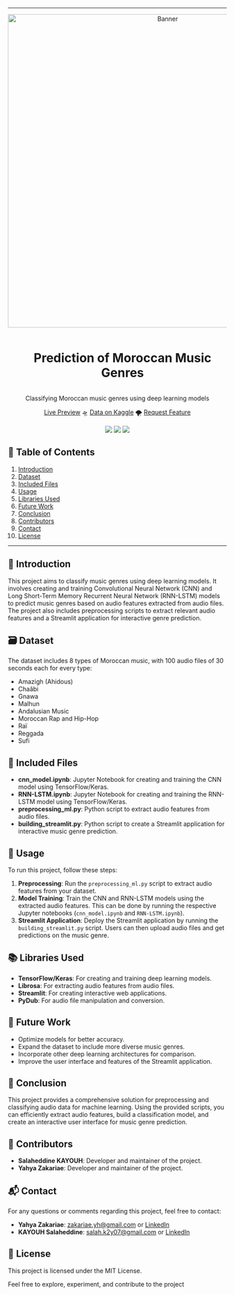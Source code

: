 
---

<div align="center">
  <a href="#">
    <img src="https://github.com/zakariaeyahya/Classification-des-Genres-Musicaux/assets/155691167/da44433d-d07a-44e9-9ef0-9269dde4dbb0" alt="Banner" width="720">
  </a>
  <div id="user-content-toc">
    <ul>
      <summary><h1 style="display: inline-block;">Prediction of Moroccan Music Genres</h1></summary>
    </ul>
  </div>

  <p>Classifying Moroccan music genres using deep learning models</p>
    <a href="#" target="_blank">Live Preview</a>
    🛸
    <a href="#" target="_blank">Data on Kaggle</a>
    🌪️
    <a href="#" target="_blank">Request Feature</a>
</div>
<br>
<div align="center">
      <a href="#"><img src="https://static.streamlit.io/badges/streamlit_badge_black_white.svg"/></a>
      <img src="https://img.shields.io/github/stars/zakariaeyahya/Classification-des-Genres-Musicaux?color=blue&style=social"/>
      <a href="https://youtu.be/iYvwxq49_D0"><img src="https://img.shields.io/badge/YouTube-FF0000?style=for-the-badge&logo=youtube&logoColor=white"/></a>
</div>

## 📝 Table of Contents
1. [Introduction](#introduction)
2. [Dataset](#data)
3. [Included Files](#included_files)
4. [Usage](#utilisation)
5. [Libraries Used](#bibliotheques)
6. [Future Work](#travaux_futurs)
7. [Conclusion](#conclusion)
8. [Contributors](#contributeurs)
9. [Contact](#contact)
10. [License](#licence)
<hr>

<a name="introduction"></a>
## 🔬 Introduction
This project aims to classify music genres using deep learning models. It involves creating and training Convolutional Neural Network (CNN) and Long Short-Term Memory Recurrent Neural Network (RNN-LSTM) models to predict music genres based on audio features extracted from audio files. The project also includes preprocessing scripts to extract relevant audio features and a Streamlit application for interactive genre prediction.

<a name="data"></a>
## 🗃️ Dataset
The dataset includes 8 types of Moroccan music, with 100 audio files of 30 seconds each for every type:
- Amazigh (Ahidous)
- Chaâbi
- Gnawa
- Malhun
- Andalusian Music
- Moroccan Rap and Hip-Hop
- Raï
- Reggada
- Sufi

<a name="included_files"></a>
## 📂 Included Files
- **cnn_model.ipynb**: Jupyter Notebook for creating and training the CNN model using TensorFlow/Keras.
- **RNN-LSTM.ipynb**: Jupyter Notebook for creating and training the RNN-LSTM model using TensorFlow/Keras.
- **preprocessing_ml.py**: Python script to extract audio features from audio files.
- **building_streamlit.py**: Python script to create a Streamlit application for interactive music genre prediction.

<a name="utilisation"></a>
## 🚀 Usage
To run this project, follow these steps:
1. **Preprocessing**: Run the `preprocessing_ml.py` script to extract audio features from your dataset.
2. **Model Training**: Train the CNN and RNN-LSTM models using the extracted audio features. This can be done by running the respective Jupyter notebooks (`cnn_model.ipynb` and `RNN-LSTM.ipynb`).
3. **Streamlit Application**: Deploy the Streamlit application by running the `building_streamlit.py` script. Users can then upload audio files and get predictions on the music genre.

<a name="bibliotheques"></a>
## 📚 Libraries Used
- **TensorFlow/Keras**: For creating and training deep learning models.
- **Librosa**: For extracting audio features from audio files.
- **Streamlit**: For creating interactive web applications.
- **PyDub**: For audio file manipulation and conversion.

<a name="travaux_futurs"></a>
## 🔮 Future Work
- Optimize models for better accuracy.
- Expand the dataset to include more diverse music genres.
- Incorporate other deep learning architectures for comparison.
- Improve the user interface and features of the Streamlit application.

<a name="conclusion"></a>
## 🏁 Conclusion
This project provides a comprehensive solution for preprocessing and classifying audio data for machine learning. Using the provided scripts, you can efficiently extract audio features, build a classification model, and create an interactive user interface for music genre prediction.

<a name="contributeurs"></a>
## 👥 Contributors
- **Salaheddine KAYOUH**: Developer and maintainer of the project.
- **Yahya Zakariae**: Developer and maintainer of the project.

<a name="contact"></a>
## 📬 Contact
For any questions or comments regarding this project, feel free to contact:
- **Yahya Zakariae**: [zakariae.yh@gmail.com](mailto:zakariae.yh@gmail.com) or [LinkedIn](https://www.linkedin.com/in/zakariae-yahya)
- **KAYOUH Salaheddine**: [salah.k2y07@gmail.com](mailto:salah.k2y07@gmail.com) or [LinkedIn](https://www.linkedin.com/in/salaheddine-kayouh-899b34235/)

<a name="licence"></a>
## 📄 License
This project is licensed under the MIT License.

Feel free to explore, experiment, and contribute to the project

